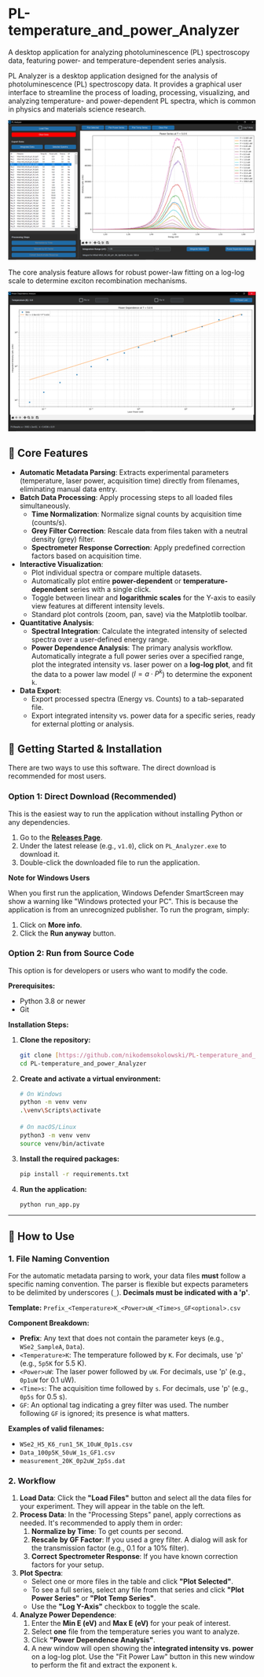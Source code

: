 # PL-temperature_and_power_Analyzer
A desktop application for analyzing photoluminescence (PL) spectroscopy data, featuring power- and temperature-dependent series analysis.

PL Analyzer is a desktop application designed for the analysis of photoluminescence (PL) spectroscopy data. It provides a graphical user interface to streamline the process of loading, processing, visualizing, and analyzing temperature- and power-dependent PL spectra, which is common in physics and materials science research.

![PL Analyzer Screenshot](https://github.com/nikodemsokolowski/PL-temperature_and_power_Analyzer/blob/main/fig1.png?raw=true)

The core analysis feature allows for robust power-law fitting on a log-log scale to determine exciton recombination mechanisms.

![Power Law Fitting Screenshot](https://github.com/nikodemsokolowski/PL-temperature_and_power_Analyzer/blob/main/fig2.png?raw=true)

## 🔬 Core Features

* **Automatic Metadata Parsing**: Extracts experimental parameters (temperature, laser power, acquisition time) directly from filenames, eliminating manual data entry.
* **Batch Data Processing**: Apply processing steps to all loaded files simultaneously.
    * **Time Normalization**: Normalize signal counts by acquisition time (counts/s).
    * **Grey Filter Correction**: Rescale data from files taken with a neutral density (grey) filter.
    * **Spectrometer Response Correction**: Apply predefined correction factors based on acquisition time.
* **Interactive Visualization**:
    * Plot individual spectra or compare multiple datasets.
    * Automatically plot entire **power-dependent** or **temperature-dependent** series with a single click.
    * Toggle between linear and **logarithmic scales** for the Y-axis to easily view features at different intensity levels.
    * Standard plot controls (zoom, pan, save) via the Matplotlib toolbar.
* **Quantitative Analysis**:
    * **Spectral Integration**: Calculate the integrated intensity of selected spectra over a user-defined energy range.
    * **Power Dependence Analysis**: The primary analysis workflow. Automatically integrate a full power series over a specified range, plot the integrated intensity vs. laser power on a **log-log plot**, and fit the data to a power law model ($I = a \cdot P^k$) to determine the exponent `k`.
* **Data Export**:
    * Export processed spectra (Energy vs. Counts) to a tab-separated file.
    * Export integrated intensity vs. power data for a specific series, ready for external plotting or analysis.


## 🚀 Getting Started & Installation

There are two ways to use this software. The direct download is recommended for most users.

### Option 1: Direct Download (Recommended)
This is the easiest way to run the application without installing Python or any dependencies.

1.  Go to the [**Releases Page**](https://github.com/nikodemsokolowski/PL-temperature_and_power_Analyzer/releases).
2.  Under the latest release (e.g., `v1.0`), click on `PL_Analyzer.exe` to download it.
3.  Double-click the downloaded file to run the application.

**Note for Windows Users**

When you first run the application, Windows Defender SmartScreen may show a warning like "Windows protected your PC". This is because the application is from an unrecognized publisher.
To run the program, simply:
1. Click on **More info**.
2. Click the **Run anyway** button.

### Option 2: Run from Source Code
This option is for developers or users who want to modify the code.

**Prerequisites:**
* Python 3.8 or newer
* Git

**Installation Steps:**
1.  **Clone the repository:**
    ```bash
    git clone [https://github.com/nikodemsokolowski/PL-temperature_and_power_Analyzer.git](https://github.com/nikodemsokolowski/PL-temperature_and_power_Analyzer.git)
    cd PL-temperature_and_power_Analyzer
    ```

2.  **Create and activate a virtual environment:**
    ```bash
    # On Windows
    python -m venv venv
    .\venv\Scripts\activate

    # On macOS/Linux
    python3 -m venv venv
    source venv/bin/activate
    ```

3.  **Install the required packages:**
    ```bash
    pip install -r requirements.txt
    ```

4.  **Run the application:**
    ```bash
    python run_app.py
    ```

---

## 📖 How to Use

### 1. File Naming Convention

For the automatic metadata parsing to work, your data files **must** follow a specific naming convention. The parser is flexible but expects parameters to be delimited by underscores (`_`). **Decimals must be indicated with a 'p'**.

**Template:** `Prefix_<Temperature>K_<Power>uW_<Time>s_GF<optional>.csv`

**Component Breakdown:**
* **Prefix**: Any text that does not contain the parameter keys (e.g., `WSe2_SampleA`, `Data`).
* `<Temperature>K`: The temperature followed by `K`. For decimals, use 'p' (e.g., `5p5K` for 5.5 K).
* `<Power>uW`: The laser power followed by `uW`. For decimals, use 'p' (e.g., `0p1uW` for 0.1 uW).
* `<Time>s`: The acquisition time followed by `s`. For decimals, use 'p' (e.g., `0p5s` for 0.5 s).
* `GF`: An optional tag indicating a grey filter was used. The number following `GF` is ignored; its presence is what matters.

**Examples of valid filenames:**
* `WSe2_H5_K6_run1_5K_10uW_0p1s.csv`
* `Data_100p5K_50uW_1s_GF1.csv`
* `measurement_20K_0p2uW_2p5s.dat`

### 2. Workflow

1.  **Load Data**: Click the **"Load Files"** button and select all the data files for your experiment. They will appear in the table on the left.
2.  **Process Data**: In the "Processing Steps" panel, apply corrections as needed. It's recommended to apply them in order:
    1.  **Normalize by Time**: To get counts per second.
    2.  **Rescale by GF Factor**: If you used a grey filter. A dialog will ask for the transmission factor (e.g., 0.1 for a 10% filter).
    3.  **Correct Spectrometer Response**: If you have known correction factors for your setup.
4.  **Plot Spectra**:
    * Select one or more files in the table and click **"Plot Selected"**.
    * To see a full series, select any file from that series and click **"Plot Power Series"** or **"Plot Temp Series"**.
    * Use the **"Log Y-Axis"** checkbox to toggle the scale.
5.  **Analyze Power Dependence**:
    1.  Enter the **Min E (eV)** and **Max E (eV)** for your peak of interest.
    2.  Select **one** file from the temperature series you want to analyze.
    3.  Click **"Power Dependence Analysis"**.
    4.  A new window will open showing the **integrated intensity vs. power** on a log-log plot. Use the "Fit Power Law" button in this new window to perform the fit and extract the exponent `k`.

